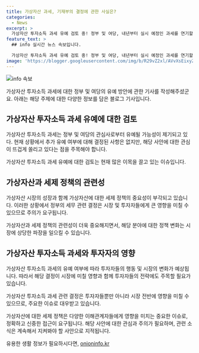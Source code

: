 ```yaml
---
title: 가상자산 과세, 기재부의 결정에 관한 사실은?
categories:
  - News
excerpt: >
  가상자산 투자소득 과세 유예 검토 중! 정부 및 여당, 내년부터 실시 예정인 과세를 연기할 계획  기획재정부는 해당 내용에 대해 결정된 사항이 없으며, 신중한 보도를 당부하고 있습니다. 관련 문의는 기획재정부 세제실 소득세제과로 문의 바랍니다. [자료출처=정책브리핑 www.korea.kr]
feature_text: >
  ## info 실시간 뉴스 속보입니다.

  가상자산 투자소득 과세 유예 검토 중! 정부 및 여당, 내년부터 실시 예정인 과세를 연기할 계획  기획재정부는 해당 내용에 대해 결정된 사항이 없으며, 신중한 보도를 당부하고 있습니다. 관련 문의는 기획재정부 세제실 소득세제과로 문의 바랍니다. [자료출처=정책브리핑 www.korea.kr]
image: 'https://blogger.googleusercontent.com/img/b/R29vZ2xl/AVvXsEixyZcFfHzMRdzZMjFBmAUKJYCLCGyLL1o632UiGVXcaFdKo_bkvkuCioo0uUKlGfBVcT3P84aROyZIXSBEx3Aw5nCQ3pTgDom1WDC4m8eifvWiAmWEEVb4x6G_l8C0QH225ldMjyaFvpxGEBGNO37VmDTDMHGhJPq73UglMfDca1-0aw/s1600/blogspot.png'
---
```


<p><img src="https://blogger.googleusercontent.com/img/b/R29vZ2xl/AVvXsEixyZcFfHzMRdzZMjFBmAUKJYCLCGyLL1o632UiGVXcaFdKo_bkvkuCioo0uUKlGfBVcT3P84aROyZIXSBEx3Aw5nCQ3pTgDom1WDC4m8eifvWiAmWEEVb4x6G_l8C0QH225ldMjyaFvpxGEBGNO37VmDTDMHGhJPq73UglMfDca1-0aw/s1600/blogspot.png" alt="info 속보" /></p>

<p>가상자산 투자소득 과세에 대한 정부 및 여당의 유예 방안에 관한 기사를 작성해주셨군요. 아래는 해당 주제에 대한 다양한 정보를 담은 블로그 기사입니다.</p>

<h2 data-ke-size="size26">가상자산 투자소득 과세 유예에 대한 검토</h2>

<p>가상자산 투자소득 과세는 정부 및 여당의 관심사로부터 유예될 가능성이 제기되고 있다. 현재 상황에서 추가 유예 여부에 대해 결정된 사항은 없지만, 해당 사안에 대한 관심이 뜨겁게 쏠리고 있다는 점을 주목해야 합니다.</p>

<p data-ke-size="size16">가상자산 투자소득 과세 유예에 대한 검토는 현재 많은 이목을 끌고 있는 이슈입니다. </p>

<h2 data-ke-size="size26">가상자산과 세제 정책의 관련성</h2>

<p>가상자산 시장의 성장과 함께 가상자산에 대한 세제 정책의 중요성이 부각되고 있습니다. 이러한 상황에서 정부의 세무 관련 결정은 시장 및 투자자들에게 큰 영향을 미칠 수 있으므로 주의가 요구됩니다.</p>

<p data-ke-size="size16">가상자산과 세제 정책의 관련성이 더욱 중요해지면서, 해당 분야에 대한 정책 변화는 시장에 상당한 파장을 일으킬 수 있습니다. </p>

<h2 data-ke-size="size26">가상자산 투자소득 과세와 투자자의 영향</h2>

<p>가상자산 투자소득 과세의 유예 여부에 따라 투자자들의 행동 및 시장의 변화가 예상됩니다. 따라서 해당 결정이 시장에 미칠 영향과 함께 투자자들의 전략에도 주목할 필요가 있습니다.</p>

<p data-ke-size="size16">가상자산 투자소득 과세 관련 결정은 투자자들뿐만 아니라 시장 전반에 영향을 미칠 수 있으므로, 주요한 이슈로 대우받고 있습니다. </p>

<p>가상자산에 대한 세제 정책은 다양한 이해관계자들에게 영향을 미치는 중요한 이슈로, 정확하고 신중한 접근이 요구됩니다. 해당 사안에 대한 관심과 주의가 필요하며, 관련 소식은 계속해서 지켜봐야 할 사안으로 지적됩니다.</p>
유용한 생활 정보가 필요하시다면, <a href="https://onioninfo.kr" rel="dofollow">onioninfo.kr</a>


